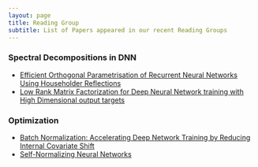 ```yaml
---
layout: page
title: Reading Group
subtitle: List of Papers appeared in our recent Reading Groups
---
```

### Spectral Decompositions in DNN
- [Efficient Orthogonal Parametrisation of Recurrent Neural Networks
Using Householder Reflections](https://arxiv.org/pdf/1612.00188.pdf)
- [Low Rank Matrix Factorization for Deep Neural Network training with High Dimensional output targets](https://pdfs.semanticscholar.org/30a9/97d0bd5cb9d65d3603124c8c3dd3315baf40.pdf)

### Optimization
- [Batch Normalization: Accelerating Deep Network Training by Reducing
Internal Covariate Shift](http://proceedings.mlr.press/v37/ioffe15.pdf)
- [Self-Normalizing Neural Networks](http://papers.nips.cc/paper/6698-self-normalizing-neural-networks.pdf)
